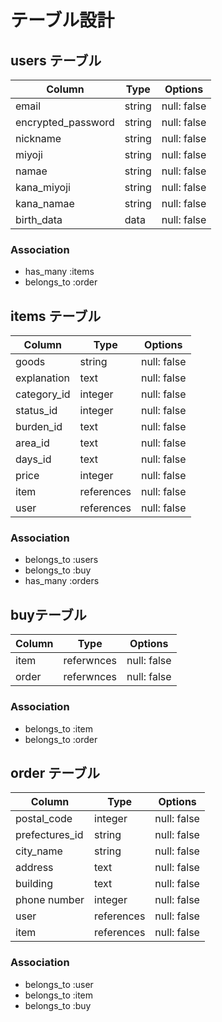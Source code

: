 # テーブル設計

## users テーブル

| Column             | Type   | Options     |
| ----------         | ------ | ----------- |
| email              | string | null: false |
| encrypted_password | string | null: false |
| nickname           | string | null: false |
| miyoji             | string | null: false |
| namae              | string | null: false |
| kana_miyoji        | string | null: false |
| kana_namae         | string | null: false |
| birth_data         | data   | null: false |

### Association

- has_many :items
- belongs_to :order


## items テーブル

| Column      | Type       | Options     |
| ----------  | ---------  | ----------- |
| goods       | string     | null: false |
| explanation | text       | null: false |
| category_id | integer    | null: false |
| status_id   | integer    | null: false |
| burden_id   | text       | null: false |
| area_id     | text       | null: false |
| days_id     | text       | null: false |
| price       | integer    | null: false |
| item        | references | null: false | 
| user        | references | null: false | 

### Association

- belongs_to :users
- belongs_to :buy
- has_many :orders


##  buyテーブル

| Column     | Type             |  Options     |
| ---------- | ----------       | ----------- |
| item       | referwnces       | null: false |
| order      | referwnces       | null: false |


### Association

- belongs_to :item
- belongs_to :order

## order テーブル

| Column         | Type       | Options     |
| -------------- | ---------- | ----------- |
| postal_code    | integer    | null: false |
| prefectures_id | string     | null: false |
| city_name      | string     | null: false |
| address        | text       | null: false |
| building       | text       | null: false |
| phone number   | integer    | null: false |
| user           | references | null: false | 
| item           | references | null: false | 

### Association

- belongs_to :user
- belongs_to :item
- belongs_to :buy